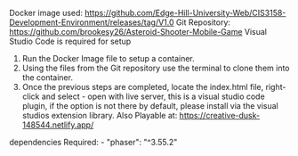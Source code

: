 Docker image used: https://github.com/Edge-Hill-University-Web/CIS3158-Development-Environment/releases/tag/V1.0 
Git Repository: https://github.com/brookesy26/Asteroid-Shooter-Mobile-Game 
Visual Studio Code is required for setup
1.	Run the Docker Image file to setup a container.
2.	Using the files from the Git repository use the terminal to clone them into the container.
3.	Once the previous steps are completed, locate the index.html file, right-click and select - open with live server, this is a visual studio code plugin, if the option is not there by default, please install via the visual studios extension library. 
Also Playable at: https://creative-dusk-148544.netlify.app/ 

dependencies Required: - "phaser": "^3.55.2"
